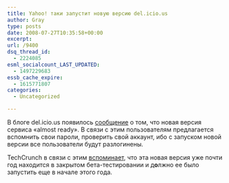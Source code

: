 ```yaml
---
title: Yahoo! таки запустит новую версию del.icio.us
author: Gray
type: posts
date: 2008-07-27T10:35:58+00:00
excerpt:
url: /9400
dsq_thread_id:
  - 2224085
esml_socialcount_LAST_UPDATED:
  - 1497229683
essb_cache_expire:
  - 1615771807
categories:
  - Uncategorized

---
```








В блоге del.icio.us появилось <a href="http://blog.delicious.com/blog/2008/07/do-you-know-where-your-password-is.html" target="_blank">сообщение</a> о том, что новая версия сервиса &#171;almost ready&#187;. В связи с этим пользователям предлагается вспомнить свои пароли, проверить свой аккаунт, ибо с запуском новой версии все пользователи будут разлогинены.

TechCrunch в связи с этим <a href="http://www.techcrunch.com/2008/07/26/delicious-20-imminent-again/" target="_blank">вспоминает</a>, что эта новая версия уже почти год находится в закрытом бета-тестировании и д**о**лжно ее было запустить еще в начале этого года.